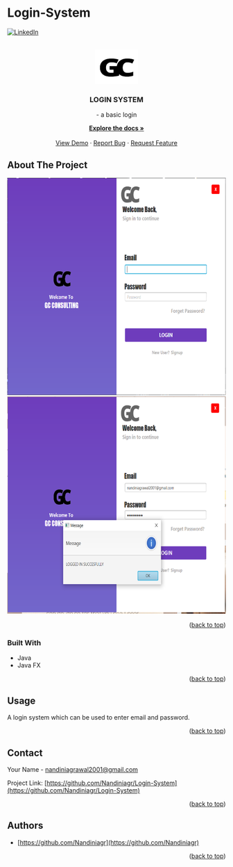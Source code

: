 # Login-System
<div id="top"></div>

<!-- PROJECT SHIELDS -->
<!--
*** I'm using markdown "reference style" links for readability.
*** Reference links are enclosed in brackets [ ] instead of parentheses ( ).
*** See the bottom of this document for the declaration of the reference variables
*** for contributors-url, forks-url, etc. This is an optional, concise syntax you may use.
*** https://www.markdownguide.org/basic-syntax/#reference-style-links
-->

[![LinkedIn][linkedin-shield]](https://www.linkedin.com/in/nandini-agrawal-454250188/)



<!-- PROJECT LOGO -->
<br />
<div align="center">
  <a href="https://github.com/Nandiniagr/Login-System">
    <img src="gc_black1.png" alt="Logo" width="100" height="80">
  </a>

<h3 align="center">LOGIN SYSTEM</h3>
  - a basic login
  <p align="center">
    
    
   <a href="https://github.com/Nandiniagr/Login-System"><strong>Explore the docs »</strong></a>
    <br />
    <br />
    <a href="https://vimeo.com/650784746">View Demo</a>
    ·
    <a href="https://github.com/Nandiniagr/Login-System/issues">Report Bug</a>
    ·
    <a href="https://github.com/Nandiniagr/Login-System/issues">Request Feature</a>
  </p>
</div>


<!-- ABOUT THE PROJECT -->
## About The Project

<!-- [![Product Name Screen Shot][product-screenshot]](https://example.com) -->
<img src="images/gc_main.PNG" alt="Logo" width="800" height="500">
<img src="images/gc_output.PNG" alt="Logo" width="800" height="500">


<p align="right">(<a href="#top">back to top</a>)</p>

### Built With

* Java
* Java FX

<p align="right">(<a href="#top">back to top</a>)</p>

<!-- USAGE EXAMPLES -->
## Usage

A login system which can be used to enter email and password.

<p align="right">(<a href="#top">back to top</a>)</p>


<!-- CONTACT -->
## Contact

Your Name - nandiniagrawal2001@gmail.com

Project Link: [https://github.com/Nandiniagr/Login-System](https://github.com/Nandiniagr/Login-System)

<p align="right">(<a href="#top">back to top</a>)</p>

<!-- ACKNOWLEDGMENTS -->
## Authors

* [https://github.com/Nandiniagr](https://github.com/Nandiniagr)

<p align="right">(<a href="#top">back to top</a>)</p>


  
<!-- MARKDOWN LINKS & IMAGES -->
<!-- https://www.markdownguide.org/basic-syntax/#reference-style-links -->
[contributors-shield]: https://img.shields.io/github/contributors/github_username/repo_name.svg?style=for-the-badge
[contributors-url]: https://github.com/github_username/repo_name/graphs/contributors
[forks-shield]: https://img.shields.io/github/forks/github_username/repo_name.svg?style=for-the-badge
[forks-url]: https://github.com/github_username/repo_name/network/members
[stars-shield]: https://img.shields.io/github/stars/github_username/repo_name.svg?style=for-the-badge
[stars-url]: https://github.com/github_username/repo_name/stargazers
[issues-shield]: https://img.shields.io/github/issues/github_username/repo_name.svg?style=for-the-badge
[issues-url]: https://github.com/github_username/repo_name/issues
[license-shield]: https://img.shields.io/github/license/github_username/repo_name.svg?style=for-the-badge
[license-url]: https://github.com/github_username/repo_name/blob/master/LICENSE.txt
[linkedin-shield]: https://img.shields.io/badge/-LinkedIn-black.svg?style=for-the-badge&logo=linkedin&colorB=555
[linkedin-url]: https://linkedin.com/in/linkedin_username
[product-screenshot]: images/screenshot.png
